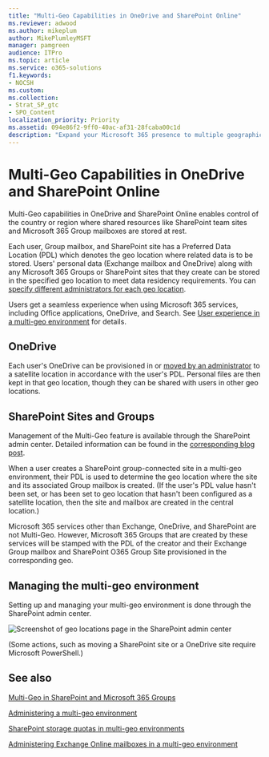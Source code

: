 ```yaml
---
title: "Multi-Geo Capabilities in OneDrive and SharePoint Online"
ms.reviewer: adwood
ms.author: mikeplum
author: MikePlumleyMSFT
manager: pamgreen
audience: ITPro
ms.topic: article
ms.service: o365-solutions
f1.keywords:
- NOCSH
ms.custom: 
ms.collection: 
- Strat_SP_gtc
- SPO_Content
localization_priority: Priority
ms.assetid: 094e86f2-9ff0-40ac-af31-28fcaba00c1d
description: "Expand your Microsoft 365 presence to multiple geographic regions with multi-geo capabilities in OneDrive Online."
---
```


# Multi-Geo Capabilities in OneDrive and SharePoint Online

Multi-Geo capabilities in OneDrive and SharePoint Online enables control of the country or region where shared resources like SharePoint team sites and Microsoft 365 Group mailboxes are stored at rest.

Each user, Group mailbox, and SharePoint site has a Preferred Data Location (PDL) which denotes the geo location where related data is to be stored. Users' personal data (Exchange mailbox and OneDrive) along with any Microsoft 365 Groups or SharePoint sites that they create can be stored in the specified geo location to meet data residency requirements. You can [specify different administrators for each geo location](add-a-sharepoint-geo-admin.md).

Users get a seamless experience when using Microsoft 365 services, including Office applications, OneDrive, and Search. See [User experience in a multi-geo environment](multi-geo-user-experience.md) for details.

## OneDrive

Each user's OneDrive can be provisioned in or [moved by an administrator](move-onedrive-between-geo-locations.md) to a satellite location in accordance with the user's PDL. Personal files are then kept in that geo location, though they can be shared with users in other geo locations.

## SharePoint Sites and Groups

Management of the Multi-Geo feature is available through the SharePoint admin center. Detailed information can be found in the [corresponding blog post](https://techcommunity.microsoft.com/t5/Office-365-Blog/Now-available-Multi-Geo-in-SharePoint-and-Office-365-Groups/ba-p/263302).

When a user creates a SharePoint group-connected site in a multi-geo environment, their PDL is used to determine the geo location where the site and its associated Group mailbox is created. (If the user's PDL value hasn't been set, or has been set to geo location that hasn't been configured as a satellite location, then the site and mailbox are created in the central location.)

Microsoft 365 services other than Exchange, OneDrive, and SharePoint are not Multi-Geo. However, Microsoft 365 Groups that are created by these services will be stamped with the PDL of the creator and their Exchange Group mailbox and SharePoint O365 Group Site provisioned in the corresponding geo. 

## Managing the multi-geo environment

Setting up and managing your multi-geo environment is done through the SharePoint admin center. 

![Screenshot of geo locations page in the SharePoint admin center](media/sharepoint-multi-geo-admin-center.png)

(Some actions, such as moving a SharePoint site or a OneDrive site require Microsoft PowerShell.)

## See also

[Multi-Geo in SharePoint and Microsoft 365 Groups](https://techcommunity.microsoft.com/t5/Office-365-Blog/Now-available-Multi-Geo-in-SharePoint-and-Office-365-Groups/ba-p/263302)

[Administering a multi-geo environment](administering-a-multi-geo-environment.md)

[SharePoint storage quotas in multi-geo environments](sharepoint-multi-geo-storage-quota.md)

[Administering Exchange Online mailboxes in a multi-geo environment](administering-exchange-online-multi-geo.md)
